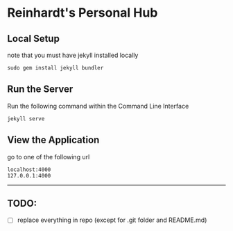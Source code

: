 # Reinhardt's Personal Hub

## Local Setup

note that you must have jekyll installed locally
```
sudo gem install jekyll bundler
```

## Run the Server

Run the following command within the Command Line Interface
```
jekyll serve
```

## View the Application

go to one of the following url
```
localhost:4000
127.0.0.1:4000
```

---

## TODO:

- [ ] replace everything in repo (except for .git folder and README.md)
